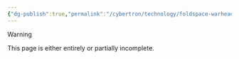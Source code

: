 ```yaml
---
{"dg-publish":true,"permalink":"/cybertron/technology/foldspace-warhead/"}
---
```

  
>[!warning] 
>This page is either entirely or partially incomplete. 

